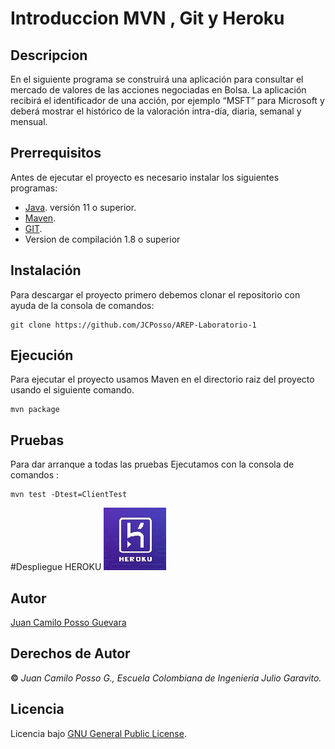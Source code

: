 # Introduccion MVN , Git y Heroku
## Descripcion
En el siguiente programa se construirá una aplicación para consultar el mercado de valores de las acciones negociadas en Bolsa.
La aplicación recibirá el identificador de una acción, por ejemplo “MSFT” para Microsoft  y deberá mostrar el histórico de la valoración intra-día, diaria, semanal y mensual.
## Prerrequisitos
Antes de ejecutar el proyecto es necesario instalar los siguientes programas:
* [Java](https://www.java.com/es/download/ie_manual.jsp). versión 11 o superior. 
* [Maven](https://maven.apache.org/). 
* [GIT](https://git-scm.com/). 
* Version de compilación 1.8 o superior
## Instalación
Para descargar el proyecto primero debemos clonar el repositorio con ayuda de la consola de comandos:
```
git clone https://github.com/JCPosso/AREP-Laboratorio-1
```

## Ejecución
Para ejecutar el proyecto usamos Maven en el directorio raiz del proyecto  usando el siguiente comando.
```
mvn package
```
## Pruebas
Para dar arranque a todas las pruebas Ejecutamos con la consola de comandos  :
```
mvn test -Dtest=ClientTest
```
#Despliegue HEROKU
[![Heroku](src/main/resources/public/heroku.jpg)](https://heroku-app-arep.herokuapp.com/)

## Autor
[Juan Camilo Posso Guevara](https://github.com/JCPosso)
## Derechos de Autor
**©** _Juan Camilo Posso G., Escuela Colombiana de Ingeniería Julio Garavito._
## Licencia
Licencia bajo  [GNU General Public License](https://github.com/JCPosso/AREP-Laboratorio-1/blob/master/LICENSE).